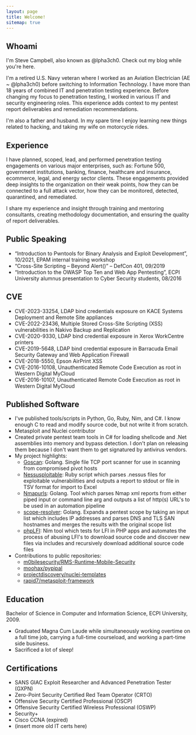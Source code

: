 ```yaml
---
layout: page
title: Welcome!
sitemap: true
---
```

## Whoami
I'm Steve Campbell, also known as @lpha3ch0. Check out my blog while you're here.

I'm a retired U.S. Navy veteran where I worked as an Aviation Electrician (AE ~ @lpha3ch0) before switching to Information Technology. I have more than 18 years of combined IT and penetration testing experience. Before changing my focus to penetration testing, I worked in various IT and security engineering roles. This experience adds context to my pentest report deliverables and remediation recommendations.

I'm also a father and husband. In my spare time I enjoy learning new things related to hacking, and taking my wife on motorcycle rides.

## Experience

I have planned, scoped, lead, and performed penetration testing engagements on various major enterprises, such as: Fortune 500, government institutions, banking, finance, healthcare and insurance, ecommerce, legal, and energy sector clients. These engagements provided deep insights to the organization on their weak points, how they can be connected to a full attack vector, how they can be monitored, detected, quarantined, and remediated.

I share my experience and insight through training and mentoring consultants, creating methodology documentation, and ensuring the quality of report deliverables.

## Public Speaking

- “Introduction to Pwntools for Binary Analysis and Exploit Development”, 10/2021, EPAM internal training workshop
- “Cross-Site Scripting – Beyond Alert()” – DefCon 401, 09/2019
- “Introduction to the OWASP Top Ten and Web App Pentesting”, ECPI University alumnus presentation to Cyber Security students, 08/2016

## CVE

- CVE-2023-33254, LDAP bind credentials exposure on KACE Systems Deployment and Remote Site appliances
- CVE-2022-23436, Multiple Stored Cross-Site Scripting (XSS) vulnerabilities in Nakivo Backup and Replication
- CVE-2020-9330, LDAP bind credential exposure in Xerox WorkCentre printers
- CVE-2019-5648, LDAP bind credential exposure in Barracuda Email Security Gateway and Web Application Firewall
- CVE-2018-5550, Epson AirPrint XSS
- CVE-2016-10108, Unauthenticated Remote Code Execution as root in Western Digital MyCloud
- CVE-2016-10107, Unauthenticated Remote Code Execution as root in Western Digital MyCloud

## Published Software

- I've published tools/scripts in Python, Go, Ruby, Nim, and C#. I know enough C to read and modify source code, but not write it from scratch.
- Metasploit and Nuclei contributor
- Created private pentest team tools in C# for loading shellcode and .Net assemblies into memory and bypass detection. I don't plan on releasing them because I don't want them to get signatured by antivirus vendors.
- My project highlights:
    - [Goscan](https://github.com/sdcampbell/goscan): Golang. Single file TCP port scanner for use in scanning from compromised pivot hosts
    - [Nessusploitable](https://github.com/sdcampbell/Nessusploitable): Ruby script which parses .nessus files for exploitable vulnerabilities and outputs a report to stdout or file in TSV format for import to Excel
    - [Nmapurls](https://github.com/sdcampbell/nmapurls): Golang. Tool which parses Nmap xml reports from either piped input or command line arg and outputs a list of http(s) URL's to be used in an automation pipeline
    - [scope-resolver](https://github.com/sdcampbell/scope-resolver): Golang. Expands a pentest scope by taking an input list which includes IP addresses and parses DNS and TLS SAN hostnames and merges the results with the original scope list
    - [phpLFI](https://github.com/sdcampbell/phpLFI): Nim tool which tests for LFI in PHP apps and automates the process of abusing LFI's to download source code and discover new files via includes and recursively download additional source code files
- Contributions to public repositories:
    - [m0bilesecurity/RMS-Runtime-Mobile-Security](https://github.com/m0bilesecurity/RMS-Runtime-Mobile-Security/commit/4bb9e1be580c85e41b08c7f90f480f8e4daefc31)
    - [moohax/pypipal](https://github.com/sdcampbell/pypipal)
    - [projectdiscovery/nuclei-templates](https://github.com/projectdiscovery/nuclei-templates/blob/main/http/technologies/cisco-asa-detect.yaml)
    - [rapid7/metasploit-framework](https://github.com/rapid7/metasploit-framework/pull/18077)

## Education

Bachelor of Science in Computer and Information Science, ECPI University, 2009.
- Graduated Magna Cum Laude while simultaneously working overtime on a full time job, carrying a full-time courseload, and working a part-time side business.
- Sacrificed a lot of sleep!

## Certifications

- SANS GIAC Exploit Researcher and Advanced Penetration Tester (GXPN)
- Zero-Point Security Certified Red Team Operator (CRTO)
- Offensive Security Certified Professional (OSCP)
- Offensive Security Certified Wireless Professional (OSWP)
- Security+
- Cisco CCNA (expired)
- (insert more old IT certs here)